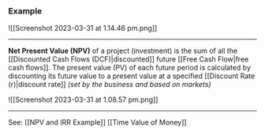 ### Example
![[Screenshot 2023-03-31 at 1.14.46 pm.png]]

___
**Net Present Value (NPV)** of a project (investment) is the sum of all the [[Discounted Cash Flows (DCF)|discounted]] future [[Free Cash Flow|free cash flows]]. The present value (PV) of each future period is calculated by discounting its future value to a present value at a specified [[Discount Rate (r)|discount rate]] *(set by the business and based on markets)*

![[Screenshot 2023-03-31 at 1.08.57 pm.png]]
___
See: [[NPV and IRR Example]]
[[Time Value of Money]]